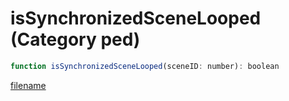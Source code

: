 # isSynchronizedSceneLooped (Category ped)

```js
function isSynchronizedSceneLooped(sceneID: number): boolean
```

[filename](isSynchronizedSceneLooped_m.md ':include')